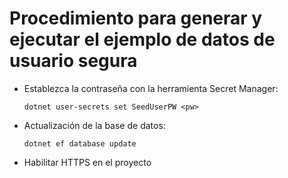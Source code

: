 # <a name="how-to-buildrun-secure-user-data-sample"></a>Procedimiento para generar y ejecutar el ejemplo de datos de usuario segura

* Establezca la contraseña con la herramienta Secret Manager:

  `dotnet user-secrets set SeedUserPW <pw>`

* Actualización de la base de datos:

  `dotnet ef database update`

* Habilitar HTTPS en el proyecto
